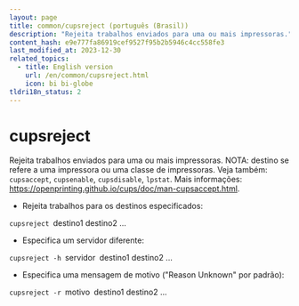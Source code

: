 ```yaml
---
layout: page
title: common/cupsreject (português (Brasil))
description: "Rejeita trabalhos enviados para uma ou mais impressoras."
content_hash: e9e777fa86919cef9527f95b2b5946c4cc558fe3
last_modified_at: 2023-12-30
related_topics:
  - title: English version
    url: /en/common/cupsreject.html
    icon: bi bi-globe
tldri18n_status: 2
---
```

# cupsreject

Rejeita trabalhos enviados para uma ou mais impressoras.
NOTA: destino se refere a uma impressora ou uma classe de impressoras.
Veja também: `cupsaccept`, `cupsenable`, `cupsdisable`, `lpstat`.
Mais informações: <https://openprinting.github.io/cups/doc/man-cupsaccept.html>.

- Rejeita trabalhos para os destinos especificados:

`cupsreject `<span class="tldr-var badge badge-pill bg-dark-lm bg-white-dm text-white-lm text-dark-dm font-weight-bold">destino1 destino2 ...</span>

- Especifica um servidor diferente:

`cupsreject -h `<span class="tldr-var badge badge-pill bg-dark-lm bg-white-dm text-white-lm text-dark-dm font-weight-bold">servidor</span>` `<span class="tldr-var badge badge-pill bg-dark-lm bg-white-dm text-white-lm text-dark-dm font-weight-bold">destino1 destino2 ...</span>

- Especifica uma mensagem de motivo ("Reason Unknown" por padrão):

`cupsreject -r `<span class="tldr-var badge badge-pill bg-dark-lm bg-white-dm text-white-lm text-dark-dm font-weight-bold">motivo</span>` `<span class="tldr-var badge badge-pill bg-dark-lm bg-white-dm text-white-lm text-dark-dm font-weight-bold">destino1 destino2 ...</span>
